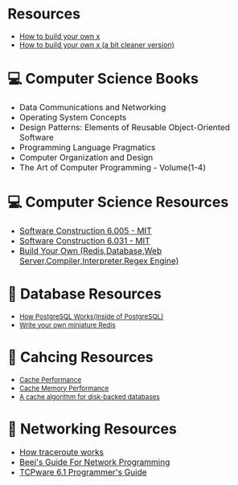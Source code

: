 # Resources

- [How to build your own x](https://github.com/codecrafters-io/build-your-own-x)
- [How to build your own x (a bit cleaner version)](https://build-your-own-x.vercel.app)

# 💻 Computer Science Books
-  <font size=3>Data Communications and Networking</font>
-  <font size=3>Operating System Concepts</font>
-  <font size=3>Design Patterns: Elements of Reusable Object-Oriented Software </font>
-  <font size=3>Programming Language Pragmatics</font>
-  <font size=3>Computer Organization and Design</font>
-  <font size=3>The Art of Computer Programming - Volume(1-4)</font>

# 💻 Computer Science Resources
- <font size=3>[Software Construction 6.005 - MIT](https://web.mit.edu/6.005/www/fa15/)</font>
- <font size=3>[Software Construction 6.031 - MIT](https://web.mit.edu/6.031/www/sp22/)</font>
- <font size=3>[Build Your Own (Redis,Database,Web Server,Compiler,Interpreter,Regex Engine)](https://build-your-own.org/)</font>

# 💽 Database Resources
- <font size=2> [How PostgreSQL Works(Inside of PostgreSQL)](https://www.interdb.jp/pg/index.html) </font>
- <font size=2> [Write your own miniature Redis](https://charlesleifer.com/blog/building-a-simple-redis-server-with-python/) </font>

# 🪪 Cahcing Resources
- <font size=2> [Cache Performance](http://ece-research.unm.edu/jimp/611/slides/chap5_2.html)</font>
- <font size=2> [Cache Memory Performance](https://www.geeksforgeeks.org/cache-memory-performance/)</font>
- <font size=2> [A cache algorithm for disk-backed databases](https://arpitbhayani.me/blogs/2q-cache/)</font>

# 🛜 Networking Resources
- <font size=3>[How traceroute works](https://blog.wesleyac.com/posts/how-traceroute-works)</font>
- <font size=3>[Beej's Guide For Network Programming](https://beej.us/guide/bgnet/)</font>
- <font size=3>[TCPware 6.1 Programmer's Guide](https://www.process.com/docs/tcpware6_1/programmer/)</font>
